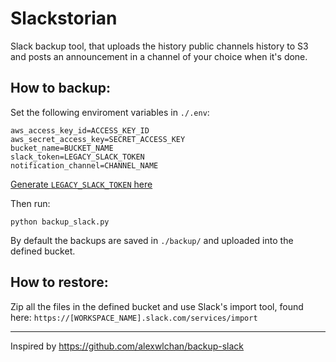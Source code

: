 # Slackstorian

Slack backup tool, that uploads the history public channels history to S3 and posts an announcement in a channel of your choice when it's done.

## How to backup:
Set the following enviroment variables in `./.env`:
```
aws_access_key_id=ACCESS_KEY_ID
aws_secret_access_key=SECRET_ACCESS_KEY
bucket_name=BUCKET_NAME
slack_token=LEGACY_SLACK_TOKEN
notification_channel=CHANNEL_NAME
```
[Generate `LEGACY_SLACK_TOKEN` here](https://api.slack.com/custom-integrations/legacy-tokens)

Then run:
```
python backup_slack.py
```
By default the backups are saved in `./backup/` and uploaded into the defined bucket.

## How to restore:
Zip all the files in the defined bucket and use Slack's import tool, found here:
`https://[WORKSPACE_NAME].slack.com/services/import`

---
Inspired by https://github.com/alexwlchan/backup-slack

